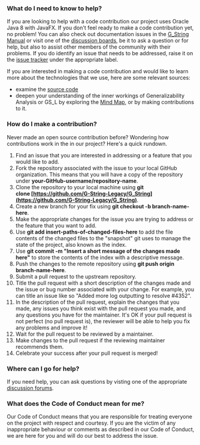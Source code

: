 ### What do I need to know to help?

If you are looking to help with a code contribution our project uses Oracle Java 8 with JavaFX. If you don't feel ready to make a code contribution yet, no problem! You can also check out documentation issues in  the [G_String Manual](../../tree/main/Support/Manual.md) or visit one of the [discussion boards](../../discussions), be it to ask a question or for help, but also to assist other members of the community with their problems.
If you do identify an issue that needs to be addressed, raise it on the [issue tracker](../../issues) under the appropriate label.

If you are interested in making a code contribution and would like to learn more about the technologies that we use, here are some relevant sources:
- examine the [source code](../../tree/main/workbench/GS_L/src)
- deepen your understanding of the inner workings of Generalizability Analysis or GS_L by exploring the [Mind Map](../../tree/main/vault/About.md), or by making contributions to it.

### How do I make a contribution?

Never made an open source contribution before? Wondering how contributions work in the in our project? Here's a quick rundown.

1.  Find an issue that you are interested in addressing or a feature that you would like to add.
2.  Fork the repository associated with the issue to your local GitHub organization. This means that you will have a copy of the repository under **your-GitHub-username/repository-name**.
3.  Clone the repository to your local machine using **git clone [https://github.com/G-String-Legacy/G_String](https://github.com/G-String-Legacy/G_String)**.
4.  Create a new branch for your fix using **git checkout -b branch-name-here**.
5.  Make the appropriate changes for the issue you are trying to address or the feature that you want to add.
6.  Use **git add insert-paths-of-changed-files-here** to add the file contents of the changed files to the "snapshot" git uses to manage the state of the project, also known as the index.
7.  Use **git commit -m "Insert a short message of the changes made here"** to store the contents of the index with a descriptive message.
8.  Push the changes to the remote repository using **git push origin branch-name-here**.
9.  Submit a pull request to the upstream repository.
10.  Title the pull request with a short description of the changes made and the issue or bug number associated with your change. For example, you can title an issue like so "Added more log outputting to resolve #4352".
11.  In the description of the pull request, explain the changes that you made, any issues you think exist with the pull request you made, and any questions you have for the maintainer. It's OK if your pull request is not perfect (no pull request is), the reviewer will be able to help you fix any problems and improve it!
12.  Wait for the pull request to be reviewed by a maintainer.
13.  Make changes to the pull request if the reviewing maintainer recommends them.
14.  Celebrate your success after your pull request is merged!

### Where can I go for help?

If you need help, you can ask questions by visting one of the appropriate [discussion forums](../../discussions).

### What does the Code of Conduct mean for me?

Our Code of Conduct means that you are responsible for treating everyone on the project with respect and courtesy. If you are the victim of any inappropriate behaviour or comments as described in our Code of Conduct, we are here for you and will do our best to address the issue.
